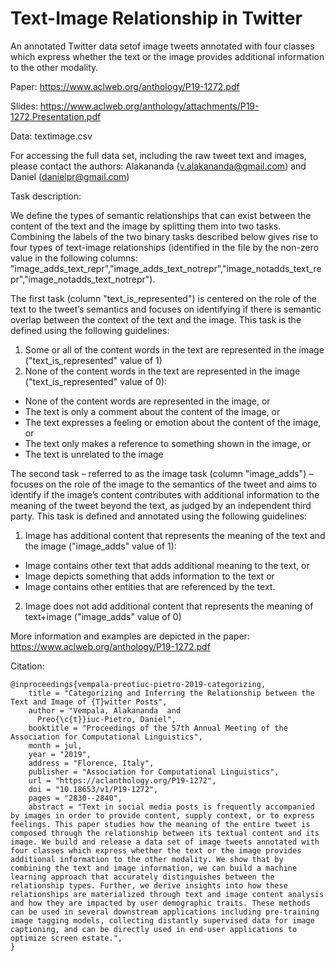 # Text-Image Relationship in Twitter

An annotated Twitter data setof image tweets annotated with four classes which express whether the text or the image provides additional information to the other modality.

Paper: https://www.aclweb.org/anthology/P19-1272.pdf

Slides: https://www.aclweb.org/anthology/attachments/P19-1272.Presentation.pdf

Data: textimage.csv

For accessing the full data set, including the raw tweet text and images, please contact the authors: Alakananda (v.alakananda@gmail.com) and Daniel (danielpr@gmail.com)

Task description:

We define the types of semantic relationships that can exist between the content of the text and the image by splitting them into two tasks. Combining the labels of the two binary tasks described below gives rise to four types of text-image relationships (identified in the file by the non-zero value in the following columns: "image_adds_text_repr","image_adds_text_notrepr","image_notadds_text_repr","image_notadds_text_notrepr").

The first task (column "text_is_represented") is centered on the role of the text to the tweet’s semantics and focuses on identifying if there is semantic overlap between the context of the text and the image. This task is the defined using the following guidelines:
1. Some or all of the content words in the text are represented in the image ("text_is_represented" value of 1)
2. None of the content words in the text are represented in the image ("text_is_represented" value of 0):
- None of the content words are represented in the image, or
- The text is only a comment about the content of the image, or
- The text expresses a feeling or emotion about the content of the image, or
- The text only makes a reference to something shown in the image, or
- The text is unrelated to the image

The second task – referred to as the image task (column "image_adds") – focuses on the role of the image to the semantics of the tweet and aims to identify if the image’s content contributes with additional information to the meaning of the tweet beyond the text, as judged by an independent third party. This task is defined and annotated using the following guidelines:
1. Image has additional content that represents the meaning of the text and the image ("image_adds" value of 1):
- Image contains other text that adds additional meaning to the text, or
- Image depicts something that adds information to the text or
- Image contains other entities that are referenced by the text.
2. Image does not add additional content that represents the meaning of text+image ("image_adds" value of 0)

More information and examples are depicted in the paper: https://www.aclweb.org/anthology/P19-1272.pdf


Citation:

```
@inproceedings{vempala-preotiuc-pietro-2019-categorizing,
    title = "Categorizing and Inferring the Relationship between the Text and Image of {T}witter Posts",
    author = "Vempala, Alakananda  and
      Preo{\c{t}}iuc-Pietro, Daniel",
    booktitle = "Proceedings of the 57th Annual Meeting of the Association for Computational Linguistics",
    month = jul,
    year = "2019",
    address = "Florence, Italy",
    publisher = "Association for Computational Linguistics",
    url = "https://aclanthology.org/P19-1272",
    doi = "10.18653/v1/P19-1272",
    pages = "2830--2840",
    abstract = "Text in social media posts is frequently accompanied by images in order to provide content, supply context, or to express feelings. This paper studies how the meaning of the entire tweet is composed through the relationship between its textual content and its image. We build and release a data set of image tweets annotated with four classes which express whether the text or the image provides additional information to the other modality. We show that by combining the text and image information, we can build a machine learning approach that accurately distinguishes between the relationship types. Further, we derive insights into how these relationships are materialized through text and image content analysis and how they are impacted by user demographic traits. These methods can be used in several downstream applications including pre-training image tagging models, collecting distantly supervised data for image captioning, and can be directly used in end-user applications to optimize screen estate.",
}
```

